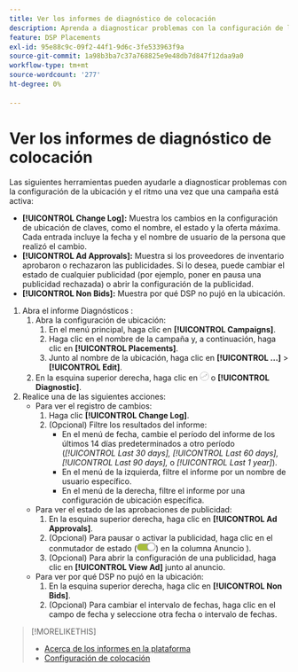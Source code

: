 ```yaml
---
title: Ver los informes de diagnóstico de colocación
description: Aprenda a diagnosticar problemas con la configuración de la ubicación y el ritmo.
feature: DSP Placements
exl-id: 95e88c9c-09f2-44f1-9d6c-3fe533963f9a
source-git-commit: 1a98b3ba7c37a768825e9e48db7d847f12daa9a0
workflow-type: tm+mt
source-wordcount: '277'
ht-degree: 0%

---
```


# Ver los informes de diagnóstico de colocación

<!-- Does this really belong in the Campaign Management > Reports section or in the Placements section? -->

Las siguientes herramientas pueden ayudarle a diagnosticar problemas con la configuración de la ubicación y el ritmo una vez que una campaña está activa:

* **[!UICONTROL Change Log]:** Muestra los cambios en la configuración de ubicación de claves, como el nombre, el estado y la oferta máxima. Cada entrada incluye la fecha y el nombre de usuario de la persona que realizó el cambio.
* **[!UICONTROL Ad Approvals]:** Muestra si los proveedores de inventario aprobaron o rechazaron las publicidades. Si lo desea, puede cambiar el estado de cualquier publicidad (por ejemplo, poner en pausa una publicidad rechazada) o abrir la configuración de la publicidad.
* **[!UICONTROL Non Bids]:** Muestra por qué DSP no pujó en la ubicación.

1. Abra el informe Diagnósticos :
   1. Abra la configuración de ubicación:
      1. En el menú principal, haga clic en **[!UICONTROL Campaigns]**.
      1. Haga clic en el nombre de la campaña y, a continuación, haga clic en **[!UICONTROL Placements]**.
      1. Junto al nombre de la ubicación, haga clic en  **[!UICONTROL ...]** > **[!UICONTROL Edit]**.
   1. En la esquina superior derecha, haga clic en ![Diagnósticos de ubicación](/help/dsp/assets/placement-diagnostics.png) o **[!UICONTROL Diagnostic]**.
1. Realice una de las siguientes acciones:
   * Para ver el registro de cambios:
      1. Haga clic **[!UICONTROL Change Log]**.
      1. (Opcional) Filtre los resultados del informe:
         * En el menú de fecha, cambie el período del informe de los últimos 14 días predeterminados a otro período (*[!UICONTROL Last 30 days],* *[!UICONTROL Last 60 days],* *[!UICONTROL Last 90 days],* o *[!UICONTROL Last 1 year]*).
         * En el menú de la izquierda, filtre el informe por un nombre de usuario específico.
         * En el menú de la derecha, filtre el informe por una configuración de ubicación específica.
   * Para ver el estado de las aprobaciones de publicidad:
      1. En la esquina superior derecha, haga clic en **[!UICONTROL Ad Approvals]**.
      1. (Opcional) Para pausar o activar la publicidad, haga clic en el conmutador de estado (![Interruptor de estado](/help/dsp/assets/status-switch.png)) en la columna Anuncio ).
      1. (Opcional) Para abrir la configuración de una publicidad, haga clic en **[!UICONTROL View Ad]** junto al anuncio.
   * Para ver por qué DSP no pujó en la ubicación:
      1. En la esquina superior derecha, haga clic en **[!UICONTROL Non Bids]**.
      1. (Opcional) Para cambiar el intervalo de fechas, haga clic en el campo de fecha y seleccione otra fecha o intervalo de fechas.

<!-- Later, add link to >* Definitions for NBRs (Reading No Bid Reports (NBRs)) -->

>[!MORELIKETHIS]
>
>* [Acerca de los informes en la plataforma](campaign-reports-about.md)
>* [Configuración de colocación](/help/dsp/campaign-management/placements/placement-settings.md)

